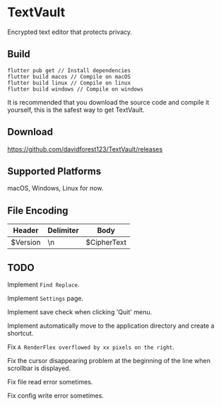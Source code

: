 # TextVault

Encrypted text editor that protects privacy.

## Build

```
flutter pub get // Install dependencies
flutter build macos // Compile on macOS
flutter build linux // Compile on linux
flutter build windows // Compile on windows
```
It is recommended that you download the source code and compile it yourself, this is the safest way to get TextVault.

## Download

https://github.com/davidforest123/TextVault/releases

## Supported Platforms

macOS, Windows, Linux for now.

## File Encoding

| Header   | Delimiter | Body                     |
|----------|-----------|--------------------------|
| $Version |    \n     | $CipherText              |

## TODO

Implement `Find Replace`.

Implement `Settings` page.

Implement save check when clicking 'Quit' menu.

Implement automatically move to the application directory and create a shortcut.

Fix `A RenderFlex overflowed by xx pixels on the right`.

Fix the cursor disappearing problem at the beginning of the line when scrollbar is displayed.

Fix file read error sometimes.

Fix config write error sometimes.

